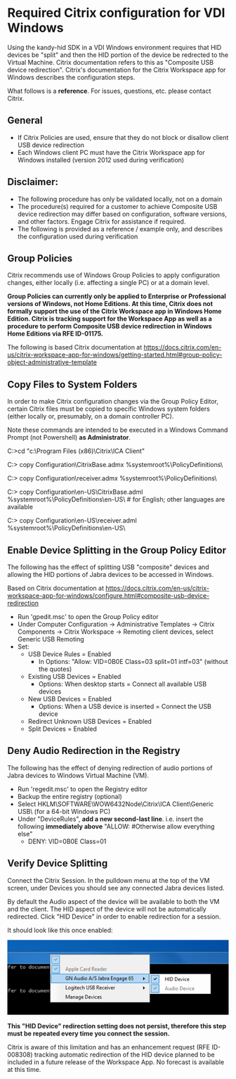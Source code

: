 # Required Citrix configuration for VDI Windows

Using the kandy-hid SDK in a VDI Windows environment requires that HID devices be "split" and then the HID portion of the device be redrected to the Virtual Machine. Citrix documentation refers to this as "Composite USB device redirection". Citrix's documentation for the Citrix Workspace app for Windows describes the configuration steps.

What follows is a **reference**. For issues, questions, etc. please contact Citrix. 

## General
- If Citrix Policies are used, ensure that they do not block or disallow client USB device redirection
- Each Windows client PC must have the Citrix Workspace app for Windows installed (version 2012 used during verification)

## Disclaimer: 
- The following procedure has only be validated locally, not on a domain
- The procedure(s) required for a customer to achieve Composite USB device redirection may differ based on configuration, software versions, and other factors. Engage Citrix for assistance if required.
- The following is provided as a reference / example only, and describes the configuration used during verification

## Group Policies
Citrix recommends use of Windows Group Policies to apply configuration changes, either locally (i.e. affecting a single PC) or at a domain level.

**Group Policies can currently only be applied to Enterprise or Professional versions of Windows, not Home Editions. At this time, Citrix does not formally support the use of the Citrix Workspace app in Windows Home Edition. Citrix is tracking support for the Workspace App as well as a procedure to perform Composite USB device redirection in Windows Home Editions via RFE ID-01175.**

The following is based Citrix documentation at https://docs.citrix.com/en-us/citrix-workspace-app-for-windows/getting-started.html#group-policy-object-administrative-template

## Copy Files to System Folders
In order to make Citrix configuration changes via the Group Policy Editor, certain Citrix files must be copied to specific Windows system folders (either locally or, presumably, on a domain controller PC).

Note these commands are intended to be executed in a Windows Command Prompt (not Powershell) **as Administrator**.

C:\>cd "c:\Program Files (x86)\Citrix\ICA Client" 

C:\> copy Configuration\CitrixBase.admx %systemroot%\PolicyDefinitions\ 

C:\> copy Configuration\receiver.admx %systemroot%\PolicyDefinitions\ 

C:\> copy Configuration\en-US\CitrixBase.adml %systemroot%\PolicyDefinitions\en-US\ 	# for English; other languages are available

C:\> copy Configuration\en-US\receiver.adml %systemroot%\PolicyDefinitions\en-US\

## Enable Device Splitting in the Group Policy Editor
The following has the effect of splitting USB "composite" devices and allowing the HID portions of Jabra devices to be accessed in Windows.

Based on Citrix documentation at https://docs.citrix.com/en-us/citrix-workspace-app-for-windows/configure.html#composite-usb-device-redirection

- Run 'gpedit.msc' to open the Group Policy editor
- Under Computer Configuration → Administrative Templates → Citrix Components → Citrix Workspace → Remoting client devices, select Generic USB Remoting
- Set:
    - USB Device Rules = Enabled
        - In Options: "Allow: VID=0B0E Class=03 split=01 intf=03" (without the quotes)
    - Existing USB Devices = Enabled
        - Options: When desktop starts = Connect all available USB devices
    - New USB Devices = Enabled
        - Options: When a USB device is inserted = Connect the USB device
    - Redirect Unknown USB Devices = Enabled
    - Split Devices = Enabled

## Deny Audio Redirection in the Registry
The following has the effect of denying redirection of audio portions of Jabra devices to Windows Virtual Machine (VM).

- Run 'regedit.msc' to open the Registry editor
- Backup the entire registry (optional)
- Select HKLM\SOFTWARE\WOW6432Node\Citrix\ICA Client\Generic USB\   (for a 64-bit Windows PC)
- Under "DeviceRules", **add a new second-last line**. i.e. insert the following **immediately above** "ALLOW: #Otherwise allow everything else"
    - DENY: VID=0B0E Class=01

## Verify Device Splitting
Connect the Citrix Session. In the pulldown menu at the top of the VM screen, under Devices you should see any connected Jabra devices listed.

By default the Audio aspect of the device will be available to both the VM and the client. The HID aspect of the device will not be automatically redirected. Click "HID Device" in order to enable redirection for a session.

It should look like this once enabled:

![image info](./split_device.png)

**This "HID Device" redirection setting does not persist, therefore this step must be repeated every time you connect the session.**

Citrix is aware of this limitation and has an enhancement request (RFE ID-008308) tracking automatic redirection of the HID device planned to be included in a future release of the Workspace App. No forecast is available at this time.
